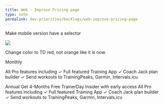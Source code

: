 ```yaml
---
title: Web - Improve Pricing page
type: note
permalink: dev-priorities/backlogs/web-improve-pricing-page
---
```


Make mobile version have a selector

![](https://i.ibb.co/d0ghMFR1/image.png)


Change color to TD red, not orange like it is now.

Monthly

All Pro features including
 ✓ Full featured Training App
 ✓ Coach Jack plan builder
 ✓ Send workouts to TrainingPeaks, Garmin, Intervals.icu

Annual
Get 4-Months Free
TrainerDay Insider with early access
All Pro features including
 ✓ Full featured Training App
 ✓ Coach Jack plan builder
 ✓ Send workouts to TrainingPeaks, Garmin, Intervals.icu
